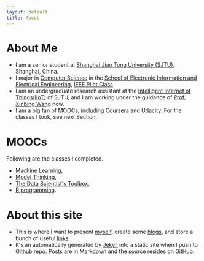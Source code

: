 ```yaml
---
layout: default
title: About
---
```


About Me
========
* I am a senior student at [Shanghai Jiao Tong University (SJTU)](http://en.sjtu.edu.cn/), Shanghai, China.
* I major in [Computer Science](http://www.cs.sjtu.edu.cn/en/) in the [School of Electronic Information and Electrical Engineering](http://english.seiee.sjtu.edu.cn/), [IEEE Pilot Class](http://english.seiee.sjtu.edu.cn/english/info/8338.htm).
* I am an undergraduate research assistant at the [Intelligent Internet of Things(IIoT)](http://iiot.sjtu.edu.cn) of SJTU, and I am working under the guidance of [Prof. Xinbing Wang](http://iwct.sjtu.edu.cn/Personal/xwang8/index.html) now. 
* I am a big fan of MOOCs, including [Coursera](https://www.coursera.org/) and [Udacity](https://www.udacity.com/). For the classes I took, see next Section. 


MOOCs
===

Following are the classes I completed.
* [Machine Learning](https://www.coursera.org/maestro/api/certificate/get_certificate?course_id=973756),
* [Model Thinking](https://www.coursera.org/maestro/api/certificate/get_certificate?course_id=972512),
* [The Data Scientist's Toolbox](https://www.coursera.org/maestro/api/certificate/get_certificate?course_id=973489),
* [R programming](https://www.coursera.org/maestro/api/certificate/get_certificate?course_id=973495).


About this site
===============
* This is where I want to present [myself](/about.html), create some [blogs](/blogs.html), and store a bunch of useful [links](/bookmark.html).
* It's an automatically generated by
  [Jekyll](https://github.com/jekyll/jekyll) into a static site when
  I push to
  [Github repo](https://github.com/mickeystroller/mickeystroller.github.io). Posts
  are in [Markdown](http://daringfireball.net/projects/markdown/) and
  the source resides on
  [GitHub](https://github.com/mickeystroller/mickeystroller.github.io). 

